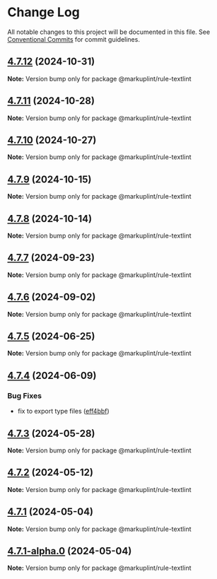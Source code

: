 # Change Log

All notable changes to this project will be documented in this file.
See [Conventional Commits](https://conventionalcommits.org) for commit guidelines.

## [4.7.12](https://github.com/markuplint/markuplint/compare/@markuplint/rule-textlint@4.7.11...@markuplint/rule-textlint@4.7.12) (2024-10-31)

**Note:** Version bump only for package @markuplint/rule-textlint

## [4.7.11](https://github.com/markuplint/markuplint/compare/@markuplint/rule-textlint@4.7.10...@markuplint/rule-textlint@4.7.11) (2024-10-28)

**Note:** Version bump only for package @markuplint/rule-textlint

## [4.7.10](https://github.com/markuplint/markuplint/compare/@markuplint/rule-textlint@4.7.9...@markuplint/rule-textlint@4.7.10) (2024-10-27)

**Note:** Version bump only for package @markuplint/rule-textlint

## [4.7.9](https://github.com/markuplint/markuplint/compare/@markuplint/rule-textlint@4.7.8...@markuplint/rule-textlint@4.7.9) (2024-10-15)

**Note:** Version bump only for package @markuplint/rule-textlint

## [4.7.8](https://github.com/markuplint/markuplint/compare/@markuplint/rule-textlint@4.7.7...@markuplint/rule-textlint@4.7.8) (2024-10-14)

**Note:** Version bump only for package @markuplint/rule-textlint

## [4.7.7](https://github.com/markuplint/markuplint/compare/@markuplint/rule-textlint@4.7.6...@markuplint/rule-textlint@4.7.7) (2024-09-23)

**Note:** Version bump only for package @markuplint/rule-textlint

## [4.7.6](https://github.com/markuplint/markuplint/compare/@markuplint/rule-textlint@4.7.5...@markuplint/rule-textlint@4.7.6) (2024-09-02)

**Note:** Version bump only for package @markuplint/rule-textlint

## [4.7.5](https://github.com/markuplint/markuplint/compare/@markuplint/rule-textlint@4.7.4...@markuplint/rule-textlint@4.7.5) (2024-06-25)

**Note:** Version bump only for package @markuplint/rule-textlint

## [4.7.4](https://github.com/markuplint/markuplint/compare/@markuplint/rule-textlint@4.7.3...@markuplint/rule-textlint@4.7.4) (2024-06-09)

### Bug Fixes

- fix to export type files ([eff4bbf](https://github.com/markuplint/markuplint/commit/eff4bbfd127574809dc5e15d7cafe87699758ee0))

## [4.7.3](https://github.com/markuplint/markuplint/compare/@markuplint/rule-textlint@4.7.2...@markuplint/rule-textlint@4.7.3) (2024-05-28)

**Note:** Version bump only for package @markuplint/rule-textlint

## [4.7.2](https://github.com/markuplint/markuplint/compare/@markuplint/rule-textlint@4.7.1...@markuplint/rule-textlint@4.7.2) (2024-05-12)

**Note:** Version bump only for package @markuplint/rule-textlint

## [4.7.1](https://github.com/markuplint/markuplint/compare/@markuplint/rule-textlint@4.7.1-alpha.0...@markuplint/rule-textlint@4.7.1) (2024-05-04)

**Note:** Version bump only for package @markuplint/rule-textlint

## [4.7.1-alpha.0](https://github.com/markuplint/markuplint/compare/@markuplint/rule-textlint@4.7.0...@markuplint/rule-textlint@4.7.1-alpha.0) (2024-05-04)

**Note:** Version bump only for package @markuplint/rule-textlint
